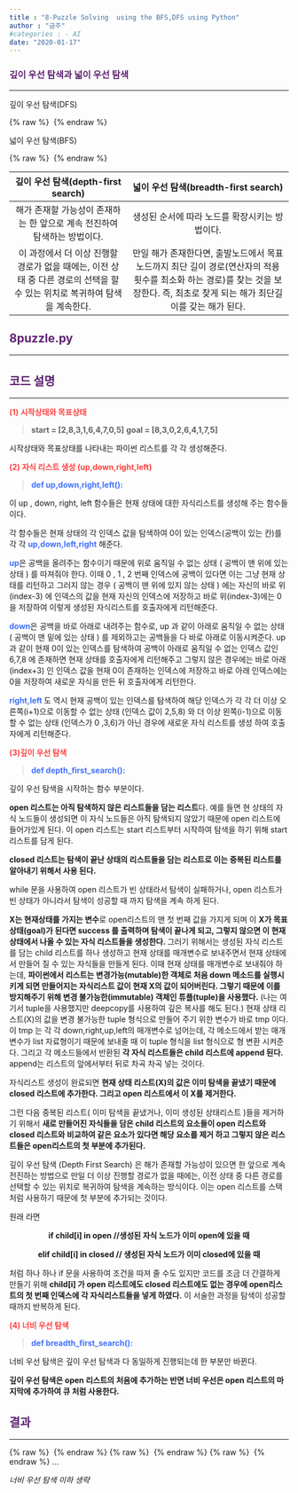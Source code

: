 ```yaml
---
title : "8-Puzzle Solving  using the BFS,DFS using Python"
author : "금주"
#categories : - AI
date: "2020-01-17"
---
```


###  <b> <span style="color:rgb(94, 35, 112)">깊이 우선 탐색과 넓이 우선 탐색 </span> </b>

----

<style type = "text/css">
#div1 {
text-align : center;
}
</style>

깊이 우선 탐색(DFS)

{% raw %} <img src="https://bcloved.github.io/assets/images/202001178puzzle/1.PNG" alt=""> {% endraw %}

넓이 우선 탐색(BFS)

{% raw %} <img src="https://bcloved.github.io/assets/images/202001178puzzle/2.PNG" alt=""> {% endraw %}

깊이 우선 탐색(depth-first search)| 넓이 우선 탐색(breadth-first search)
|:---:|:---:|
해가 존재할 가능성이 존재하는 한 앞으로 계속 전진하여 탐색하는 방법이다.|생성된 순서에 따라 노드를 확장시키는 방법이다.
이 과정에서 더 이상 진행할 경로가 없을 때에는, 이전 상태 중 다른 경로의 선택을 할 수 있는 위치로 복귀하여 탐색을 계속한다.| 만일 해가 존재한다면, 출발노드에서 목표노드까지 최단 길이 경로(연산자의 적용 횟수를 최소화 하는 경로)를 찾는 것을 보장한다. 즉, 최초로 찾게 되는 해가 최단길이를 갖는 해가 된다.



##  <b> <span style="color:rgb(94, 35, 112)"> 8puzzle.py</span> </b>
-----


##   <b> <span style="color:rgb(94, 35, 112)">  코드 설명 </span></b>
-----
<b><span style="color:rgb(255, 65, 65)">(1) 시작상태와 목표상태</span></b>
><b>start = [2,8,3,1,6,4,7,0,5]</b>
<b>goal = [8,3,0,2,6,4,1,7,5]</b>

시작상태와 목표상태를 나타내는 파이썬 리스트를 각 각 생성해준다.

<b><span style="color:rgb(255, 65, 65)">(2) 자식 리스트 생성 (up,down,right,left)</span></b>
><b><span style="color:rgb(65, 113, 255)">def up,down,right,left():</span></b>

이 up , down, right, left 함수들은 현재 상태에 대한 자식리스트를 생성해 주는 함수들이다.

각 함수들은 현재 상태의 각 인덱스 값을 탐색하여 0이 있는 인덱스(공백이 있는 칸)를 각 각 <b><span style="color:rgb(65, 113, 255)">up,down,left,right</span></b> 해준다.


<b><span style="color:rgb(65, 113, 255)">up</span></b>은 공백을 올려주는 함수이기 때문에 위로 움직일 수 없는 상태 ( 공백이 맨 위에 있는 상태 ) 를 따져줘야 한다. 이때 0 , 1 , 2 번째 인덱스에 공백이 있다면 이는 그냥 현재 상태를 리턴하고 그러지 않는 경우 ( 공백이 맨 위에 있지 않는 상태 ) 에는 자신의 바로 위 (index-3) 에 인덱스의 값을 현재 자신의 인덱스에 저장하고 바로 위(index-3)에는 0을 저장하여 이렇게 생성된 자식리스트를 호출자에게 리턴해준다.

<b><span style="color:rgb(65, 113, 255)">down</span></b>은 공백을 바로 아래로 내려주는 함수로, up 과 같이 아래로 움직일 수 없는 상태 ( 공백이 맨 밑에 있는 상태 ) 를 제외하고는 공백들을 다 바로 아래로 이동시켜준다. up과 같이 현재 0이 있는 인덱스를 탐색하여 공백이 아래로 움직일 수 없는 인덱스 값인 6,7,8 에 존재하면 현재 상태를 호출자에게 리턴해주고 그렇지 않은 경우에는 바로 아래(index+3) 인 인덱스 값을 현재 0이 존재하는 인덱스에 저장하고 바로 아래 인덱스에는 0을 저장하여 새로운 자식을 만든 뒤 호출자에게 리턴한다.

<b><span style="color:rgb(65, 113, 255)">right,left </span></b>도 역시 현재 공백이 있는 인덱스를 탐색하여 해당 인덱스가 각 각 더 이상 오른쪽(i+1)으로 이동할 수 없는 상태 (인덱스 값이 2,5,8) 와 더 이상 왼쪽(i-1)으로 이동할 수 없는 상태 (인덱스가 0 ,3,6)가 아닌 경우에 새로운 자식 리스트를 생성 하여 호출자에게 리턴해준다.

<b><span style="color:rgb(255, 65, 65)">(3)깊이 우선 탐색</span></b>
><b><span style="color:rgb(65, 113, 255)">def depth_first_search():</span></b>


깊이 우선 탐색을 시작하는 함수 부분이다.

<b>open 리스트는 아직 탐색하지 않은 리스트들을 담는 리스트</b>다. 예를 들면 현 상태의 자식 노드들이 생성되면 이 자식 노드들은 아직 탐색되지 않았기 때문에 open 리스트에 들어가있게 된다. 이 open 리스트는 start 리스트부터 시작하여 탐색을 하기 위해 start 리스트를 담게 된다.

<b>closed 리스트는 탐색이 끝난 상태의 리스트들을 담는 리스트로 이는 중복된 리스트를 알아내기 위해서 사용 된다.</b>

while 문을 사용하여 open 리스트가 빈 상태라서 탐색이 실패하거나, open 리스트가 빈 상태가 아니라서 탐색이 성공할 때 까지 탐색을 계속 하게 된다.

<b>X는 현재상태를 가지는 변수</b>로 open리스트의 맨 첫 번째 값을 가지게 되며 이 <b> X가 목표상태(goal)가 된다면 success 를 출력하며 탐색이 끝나게 되고, 그렇지 않으면 이 현재상태에서 나올 수 있는 자식 리스트들을 생성한다. </b> 그러기 위해서는 생성된 자식 리스트를 담는 child 리스트를 하나 생성하고 현재 상태를 매개변수로 보내주면서 현재 상태에서 만들어 질 수 있는 자식들을 만들게 된다. 이때 현재 상태를 매개변수로 보내줘야 하는데, <b>파이썬에서 리스트는 변경가능(mutable)한 객체로 처음 down 메소드를 실행시키게 되면 만들어지는 자식리스트 값이 현재 X의 값이 되어버린다. 그렇기 때문에 이를 방지해주기 위해 변경 불가능한(immutable) 객체인 튜플(tuple)을 사용했다.</b> (나는 여기서 tuple을 사용했지만 deepcopy를 사용하여 깊은 복사를 해도 된다.) 현재 상태 리스트(X)의 값을 변경 불가능한 tuple 형식으로 만들어 주기 위한 변수가 바로 tmp 이다. 이 tmp 는 각 각 down,right,up,left의 매개변수로 넘어는데, 각 메소드에서 받는 매개변수가 list 자료형이기 때문에 보내줄 때 이 tuple 형식을 list 형식으로 형 변환 시켜준다. 그리고 각 메소드들에서 반환된 <b> 각 자식 리스트들은 child 리스트에 append 된다.</b> append는 리스트의 앞에서부터 뒤로 차곡 차곡 넣는 것이다.

자식리스트 생성이 완료되면 <b> 현재 상태 리스트(X)의 값은 이미 탐색을 끝냈기 때문에 closed 리스트에 추가한다. 그리고 open 리스트에서 이 X를 제거한다.</b>

그런 다음 중복된 리스트( 이미 탐색을 끝냈거나, 이미 생성된 상태리스트 )들을 제거하기 위해서 <b>새로 만들어진 자식들을 담은 child 리스트의 요소들이 open 리스트와 closed 리스트와 비교하여 같은 요소가 있다면 해당 요소를 제거 하고 그렇지 않은 리스트들은 open리스트의 첫 부분에 추가된다. </b>

깊이 우선 탐색 (Depth First Search) 은 해가 존재할 가능성이 있으면 한 앞으로 계속 전진하는 방법으로 만일 더 이상 진행할 경로가 없을 때에는, 이전 상태 중 다른 경로를 선택할 수 있는 위치로 복귀하여 탐색을 계속하는 방식이다. 이는 open 리스트를 스택처럼 사용하기 때문에 첫 부분에 추가되는 것이다.

원래 라면

<div id = "div1">
<b>
if child[i]  in open //생성된 자식 노드가 이미 open에 있을 때

elif child[i] in closed // 생성된 자식 노드가 이미 closed에 있을 때
</b>
</div>

처럼 하나 하나 if 문을 사용하여 조건을 따져 줄 수도 있지만 코드를 조금 더 간결하게 만들기 위해 <b>child[i] 가 open 리스트에도 closed 리스트에도 없는 경우에 open리스트의 첫 번째 인덱스에 각 자식리스트들을 넣게 하였다.</b> 이 서술한 과정을 탐색이 성공할 때까지 반복하게 된다.

<b><span style="color:rgb(255, 65, 65)">(4) 너비 우선 탐색</span></b>
><b><span style="color:rgb(65, 113, 255)">def breadth_first_search():</span></b>

너비 우선 탐색은 깊이 우선 탐색과 다 동일하게 진행되는데 한 부분만 바뀐다.

<b>깊이 우선 탐색은 open 리스트의 처음에 추가하는 반면 너비 우선은 open 리스트의 마지막에 추가하여 큐 처럼 사용한다.</b>



##   <b> <span style="color:rgb(94, 35, 112)">  결과</span></b>
-----

{% raw %} <img src="https://bcloved.github.io/assets/images/202001178puzzle/3.PNG" alt=""> {% endraw %}
{% raw %} <img src="https://bcloved.github.io/assets/images/202001178puzzle/4.PNG" alt=""> {% endraw %}
{% raw %} <img src="https://bcloved.github.io/assets/images/202001178puzzle/5.PNG" alt=""> {% endraw %}
...

<I>너비 우선 탐색 이하 생략</I>

